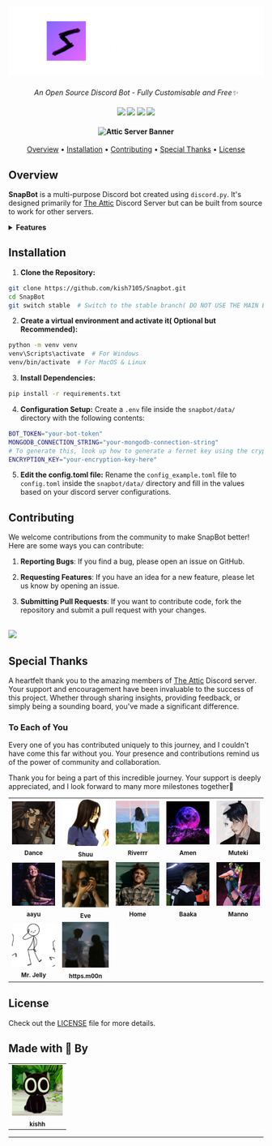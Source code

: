 <h1 align="center">
    <img src="assets/snapbot/snapbot_new_banner.png" />
</h1>

<p align="center">
  <i align="center">An Open Source Discord Bot - Fully Customisable and Free✨</i>
</p>

<h4 align="center">
  <a>
    <img src="https://img.shields.io/github/created-at/kish7105/SnapBot?style=flat-square&logo=github" style="height: 20px;">
  </a>
  <a>
    <img src="https://img.shields.io/github/license/kish7105/SnapBot?style=flat-square&logo=carrd" style="height: 20px;">
  </a>
  <a>
    <img src="https://img.shields.io/github/v/release/kish7105/SnapBot?style=flat-square&logo=gitbook" style="height: 20px;">
  </a>
  <a>
    <img src="https://img.shields.io/github/commit-activity/w/kish7105/SnapBot?style=flat-square&logo=githubactions" style="height: 20px;">
  </a>
</h4>

<h4 align="center">
  <img src="https://discord.com/api/guilds/1202305993954828289/widget.png?style=banner2" alt="Attic Server Banner"/>
</h4>

<p align="center">
  <a href="#overview">Overview</a> •
  <a href="#installation">Installation</a> •
  <a href="#contributing">Contributing</a> •
  <a href="#special-thanks">Special Thanks</a> •
  <a href="#license">License</a>
</p>

## Overview

**SnapBot** is a multi-purpose Discord bot created using `discord.py`. It's designed primarily for [The Attic](https://discord.gg/attic) Discord Server but can be built from source to work for other servers.

<details>
  <summary><b>Features</b></summary>

### General Utility Features

1. **Color Command:**
    
    - Get and create color roles
    - Manage and customize color roles for users

2. **User Reporting Feature:**

    - Report users for rule violations
    - Admins can review and manage reports
    
3. **Anonymous Confessions:**

    - Post anonymous confessions in the server
    - Ensures user anonymity while sharing their thoughts
    
4. **Urban Dictionary on Discord:**

    - Look up definitions & examples from Urban Dictionary
    - Provides quick access to slang and modern terminology
    
5. **Away from Keyboard:**

    - Set your status to AFK in the server
    - Inform others of your unavailability automatically
    
6. **Mimic other Members:**

    - Mimic other users using the `mimic` command.
    - Fun and interactive way to imitate others in chat
    
7. **Avatar Command:**

    - Display other users' avatars using the `avatar` command
    - View profile pictures of other server members easily
    
</details>

## Installation

1. **Clone the Repository:**

```bash
git clone https://github.com/kish7105/Snapbot.git
cd SnapBot
git switch stable  # Switch to the stable branch( DO NOT USE THE MAIN BRANCH FOR SETUP )
```

2. **Create a virtual environment and activate it( Optional but Recommended):**

```bash
python -m venv venv
venv\Scripts\activate  # For Windows
venv/bin/activate  # For MacOS & Linux
```

3. **Install Dependencies:**

```bash
pip install -r requirements.txt
```

4. **Configuration Setup:** Create a `.env` file inside the `snapbot/data/` directory with the following contents:

```bash
BOT_TOKEN="your-bot-token"
MONGODB_CONNECTION_STRING="your-mongodb-connection-string"
# To generate this, look up how to generate a fernet key using the cryptography module in python.
ENCRYPTION_KEY="your-encryption-key-here"
```

5. **Edit the config.toml file:** Rename the `config_example.toml` file to `config.toml` inside the `snapbot/data/` directory and fill in the values based on your discord server configurations.

## Contributing

We welcome contributions from the community to make SnapBot better! Here are some ways you can contribute:

1. **Reporting Bugs**: If you find a bug, please open an issue on GitHub.

2. **Requesting Features**: If you have an idea for a new feature, please let us know by opening an issue.

3. **Submitting Pull Requests**: If you want to contribute code, fork the repository and submit a pull request with your changes.

<br>
<a href="https://github.com/kish7105/SnapBot/graphs/contributors">
  <img src="https://contrib.rocks/image?repo=kish7105/SnapBot" />
</a>

## Special Thanks

A heartfelt thank you to the amazing members of [The Attic](https://discord.gg/attic) Discord server. Your support and encouragement have been invaluable to the success of this project. Whether through sharing insights, providing feedback, or simply being a sounding board, you've made a significant difference.

### To Each of You

Every one of you has contributed uniquely to this journey, and I couldn't have come this far without you. Your presence and contributions remind us of the power of community and collaboration.

Thank you for being a part of this incredible journey. Your support is deeply appreciated, and I look forward to many more milestones together💖

<table>
  <tr>
    <td align="center">
      <img src="assets/contributors/Atgdance.png" width="100px;" />
      <br />
      <sub><b>Dance</b></sub>
    </td>
    <td align="center">
      <img src="assets/contributors/shuu.jpg" width="100px;" />
      <br />
      <sub><b>Shuu</b></sub>
    </td>
    <td align="center">
      <img src="assets/contributors/Riverrr.jpg" width="100px;" />
      <br />
      <sub><b>Riverrr</b></sub>
    </td>
    <td align="center">
      <img src="assets/contributors/Amen.jpg" width="100px;" />
      <br />
      <sub><b>Amen</b></sub>
    </td>
    <td align="center">
      <img src="assets/contributors/Mutekee.jpg" width="100px;" />
      <br />
      <sub><b>Muteki</b></sub>
    </td>
  </tr>
  <tr>
    <td align="center">
      <img src="assets/contributors/aayu.jpg" width="100px;" />
      <br />
      <sub><b>aayu</b></sub>
    </td>
    <td align="center">
      <img src="assets/contributors/Eve.jpg" width="100px;" />
      <br />
      <sub><b>Eve</b></sub>
    </td>
    <td align="center">
      <img src="assets/contributors/Home.jpg" width="100px;" />
      <br />
      <sub><b>Home</b></sub>
    </td>
    <td align="center">
      <img src="assets/contributors/Baaka.jpg" width="100px;" />
      <br />
      <sub><b>Baaka</b></sub>
    </td>
    <td align="center">
      <img src="assets/contributors/Manno.jpg" width="100px;" />
      <br />
      <sub><b>Manno</b></sub>
    </td>
  </tr>
  <tr>
    <td align="center">
      <img src="assets/contributors/Mr. Jelly.jpg" width="100px;" />
      <br />
      <sub><b>Mr. Jelly</b></sub>
    </td>
    <td align="center">
      <img src="assets/contributors/pari.jpg" width="100px;" />
      <br />
      <sub><b>https.m00n</b></sub>
    </td>
  </td>
</table>
  

## License

Check out the [LICENSE](./LICENSE) file for more details.

## Made with 💖 By
<table>
  <tr>
    <td align="center">
      <img src="assets/contributors/kishh.jpg" width="100px;" />
      <br />
      <sub><b>kishh</b></sub>
    </td>
  </tr>
</table>

---

